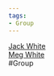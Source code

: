 ```yaml
---
tags:
- Group
---
```

   
[Jack White](./Jack%20White.md)   
[Meg White](./Meg%20White.md)   
#Group